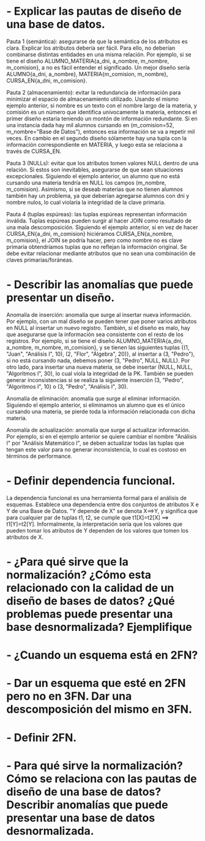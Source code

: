 # - Explicar las pautas de diseño de una base de datos.

Pauta 1 (semántica): asegurarse de que la semántica de los atributos es clara. Explicar los atributos debería ser fácil. Para ello, no deberían combinarse distintas entidades en una misma relación. Por ejemplo, si se tiene el diseño ALUMNO_MATERIA{a_dni, a_nombre, m_nombre, m_comision}, a no es fácil entender el significado. Un mejor diseño sería ALUMNO{a_dni, a_nombre}, MATERIA{m_comision, m_nombre}, CURSA_EN{a_dni, m_comision}.

Pauta 2 (almacenamiento): evitar la redundancia de información para minimizar el espacio de almacenamiento utilizado. Usando el mismo ejemplo anterior, si nombre es un texto con el nombre largo de la materia, y comisión es un número que identifica unívocamente la materia, entonces el primer diseño estaría teniendo un montón de información redundante. Si en una instancia dada hay mil alumnos cursando en (m_comision=52, m_nombre="Base de Datos"), entonces esa información se va a repetir mil veces. En cambio en el segundo diseño sólamente hay una tupla con la información correspondiente en MATERIA, y luego esta se relaciona a través de CURSA_EN.

Pauta 3 (NULLs): evitar que los atributos tomen valores NULL dentro de una relación. Si estos son inevitables, asegurarse de que sean situaciones excepcionales. Siguiendo el ejemplo anterior, un alumno que no está cursando una materia tendría en NULL los campos (m_nombre, m_comision). Asimismo, si se deseab materias que no tienen alumnos también hay un problema, ya que deberían agregarse alumnos con dni y nombre nulos, lo cual violaría la integridad de la clave primaria.

Pauta 4 (tuplas espúreas): las tuplas espúreas representan información inválida. Tuplas espúreas pueden surgir al hacer JOIN como resultado de una mala descomposición. Siguiendo el ejemplo anterior, si en vez de hacer CURSA_EN{a_dni, m_comision} hiciéramos CURSA_EN{a_nombre, m_comision}, el JOIN se podría hacer, pero como nombre no es clave primaria obtendríamos tuplas que no reflejan la información original. Se debe evitar relacionar mediante atributos que no sean una combinación de claves primarias/foráneas.

# - Describir las anomalías que puede presentar un diseño.

Anomalía de inserción: anomalía que surge al insertar nueva información. Por ejemplo, con un mal diseño se pueden tener que poner varios atributos en NULL al insertar un nuevo registro. También, si el diseño es malo, hay que asegurarse que la información sea consistente con el resto de los registros. Por ejemplo, si se tiene el diseño ALUMNO_MATERIA{a_dni, a_nombre, m_nombre, m_comision}, y se tienen las siguientes tuplas {(1, "Juan", "Análisis I", 10), (2, "Flor", "Álgebra", 20)}, al insertar a (3, "Pedro"), si no está cursando nada, debemos poner (3, "Pedro", NULL, NULL). Por otro lado, para insertar una nueva materia, se debe insertar (NULL, NULL, "Algoritmos I", 30), lo cual viola la integridad de la PK. También se pueden generar inconsistencias si se realiza la siguiente inserción (3, "Pedro", "Algoritmos I", 10) o (3, "Pedro", "Análisis I", 30).

Anomalía de eliminación: anomalía que surge al eliminar información. Siguiendo el ejemplo anterior, si eliminamos un alumno que es el único cursando una materia, se pierde toda la información relacionada con dicha materia.

Anomalía de actualización: anomalía que surge al actualizar información. Por ejemplo, si en el ejemplo anterior se quiere cambiar el nombre "Análisis I" por "Análisis Matemático I", se deben actualizar todas las tuplas que tengan este valor para no generar inconsistencia, lo cual es costoso en términos de performance.

# - Definir dependencia funcional.

La dependencia funcional es una herramienta formal para el análisis de esquemas. Establece una dependencia entre dos conjuntos de atributos X e Y de una Base de Datos. "Y depende de X" se denota X⟹Y, y significa que para cualquier par de tuplas t1, t2, se cumple que t1[X]=t2[X] ⟹ t1[Y]=t2[Y]. Informalmente, la interpretación sería que los valores que pueden tomar los atributos de Y dependen de los valores que tomen los atributos de X.

# - ¿Para qué sirve que la normalización? ¿Cómo esta relacionado con la calidad de un diseño de bases de datos? ¿Qué problemas puede presentar una base desnormalizada? Ejemplifique

# - ¿Cuando un esquema está en 2FN?

# - Dar un esquema que esté en 2FN pero no en 3FN. Dar una descomposición del mismo en 3FN.

# - Definir 2FN.

# - Para qué sirve la normalización? Cómo se relaciona con las pautas de diseño de una base de datos? Describir anomalías que puede presentar una base de datos desnormalizada.
